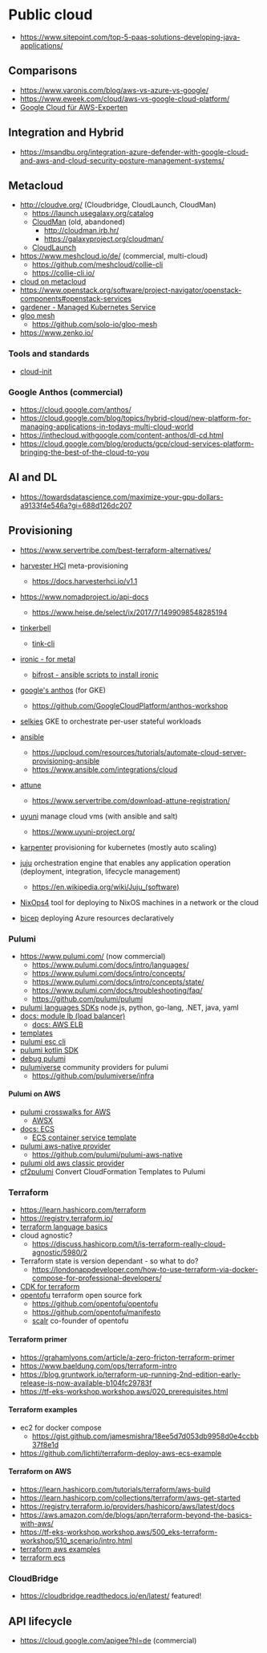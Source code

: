 # Public cloud

* https://www.sitepoint.com/top-5-paas-solutions-developing-java-applications/

## Comparisons

* https://www.varonis.com/blog/aws-vs-azure-vs-google/
* https://www.eweek.com/cloud/aws-vs-google-cloud-platform/
* [Google Cloud für AWS-Experten](https://cloud.google.com/docs/compare/aws)

## Integration and Hybrid

* https://msandbu.org/integration-azure-defender-with-google-cloud-and-aws-and-cloud-security-posture-management-systems/

## Metacloud

* http://cloudve.org/ (Cloudbridge, CloudLaunch, CloudMan)
  + https://launch.usegalaxy.org/catalog
  + [CloudMan](https://github.com/galaxyproject/cloudman/tree/v2.0) (old, abandoned)
    - http://cloudman.irb.hr/
    - https://galaxyproject.org/cloudman/
  + [CloudLaunch](https://github.com/galaxyproject/cloudlaunch)
* https://www.meshcloud.io/de/ (commercial, multi-cloud)
  + https://github.com/meshcloud/collie-cli
  + https://collie-cli.io/
* [cloud on metacloud](https://cloud.pritunl.com)
* https://www.openstack.org/software/project-navigator/openstack-components#openstack-services
* [gardener - Managed Kubernetes Service](https://gardener.cloud/)
* [gloo mesh](https://docs.solo.io/gloo-mesh-enterprise/latest/)
  + https://github.com/solo-io/gloo-mesh
* https://www.zenko.io/

### Tools and standards

* [cloud-init](https://cloud-init.io/)

### Google Anthos (commercial)

* https://cloud.google.com/anthos/
* https://cloud.google.com/blog/topics/hybrid-cloud/new-platform-for-managing-applications-in-todays-multi-cloud-world
* https://inthecloud.withgoogle.com/content-anthos/dl-cd.html
* https://cloud.google.com/blog/products/gcp/cloud-services-platform-bringing-the-best-of-the-cloud-to-you

## AI and DL

* https://towardsdatascience.com/maximize-your-gpu-dollars-a9133f4e546a?gi=688d126dc207

## Provisioning

* https://www.servertribe.com/best-terraform-alternatives/

* [harvester HCI](https://harvesterhci.io/) meta-provisioning
  + https://docs.harvesterhci.io/v1.1
* https://www.nomadproject.io/api-docs
  + https://www.heise.de/select/ix/2017/7/1499098548285194
* [tinkerbell](https://tinkerbell.org/)
  + [tink-cli](https://docs.tinkerbell.org/services/tink-cli/)
* [ironic - for metal](https://ironicbaremetal.org/)
  + [bifrost - ansible scripts to install ironic](https://opendev.org/openstack/bifrost)
* [google's anthos](https://cloud.google.com/anthos/docs/concepts/overview) (for GKE)
  + https://github.com/GoogleCloudPlatform/anthos-workshop
* [selkies](https://github.com/selkies-project/selkies-operator) GKE to orchestrate per-user stateful workloads
* [ansible](https://www.redhat.com/sysadmin/ansible-provisioning-aws-cloud)
  + https://upcloud.com/resources/tutorials/automate-cloud-server-provisioning-ansible
  + https://www.ansible.com/integrations/cloud
* [attune](https://github.com/Attune-Automation)
  + https://www.servertribe.com/download-attune-registration/
* [uyuni](https://github.com/uyuni-project/uyuni) manage cloud vms (with ansible and salt)
  + https://www.uyuni-project.org/
* [karpenter](https://github.com/aws/karpenter) provisioning for kubernetes (mostly auto scaling)
* [juju](https://github.com/juju/juju)
  orchestration engine that enables any application operation (deployment, integration, lifecycle management)
  + https://en.wikipedia.org/wiki/Juju_(software)
* [NixOps4](https://github.com/nixops4/nixops4)
  tool for deploying to NixOS machines in a network or the cloud
* [bicep](https://github.com/Azure/bicep)
  deploying Azure resources declaratively

### Pulumi

* https://www.pulumi.com/ (now commercial)
  + https://www.pulumi.com/docs/intro/languages/
  + https://www.pulumi.com/docs/intro/concepts/
  + https://www.pulumi.com/docs/intro/concepts/state/
  + https://www.pulumi.com/docs/troubleshooting/faq/
  + https://github.com/pulumi/pulumi
* [pulumi languages SDKs](https://www.pulumi.com/docs/languages-sdks/) node.js, python, go-lang, .NET, java, yaml
* [docs: module lb (load balancer)](https://www.pulumi.com/docs/reference/pkg/nodejs/pulumi/awsx/lb/#ApplicationLoadBalancer)
  + [docs: AWS ELB](https://www.pulumi.com/docs/clouds/aws/guides/elb/)
* [templates](https://www.pulumi.com/templates/)
* [pulumi esc cli](https://www.pulumi.com/docs/esc-cli/)
* [pulumi kotlin SDK](https://github.com/VirtuslabRnD/pulumi-kotlin)
* [debug pulumi](https://github.com/pulumi/pulumi/blob/master/CONTRIBUTING.md)
* [pulumiverse](https://github.com/orgs/pulumiverse/repositories) community providers for pulumi
  + https://github.com/pulumiverse/infra

#### Pulumi on AWS

* [pulumi crosswalks for AWS](https://www.pulumi.com/docs/clouds/aws/guides/)
  + [AWSX](https://www.pulumi.com/registry/packages/awsx/)
* [docs: ECS](https://www.pulumi.com/docs/clouds/aws/guides/ecs/)
  + [ECS container service template](https://www.pulumi.com/templates/container-service/aws/)
* [pulumi aws-native provider](https://www.pulumi.com/registry/packages/aws-native/installation-configuration/)
  + https://github.com/pulumi/pulumi-aws-native
* [pulumi old aws classic provider](https://www.pulumi.com/registry/packages/aws/installation-configuration/)
* [cf2pulumi](https://www.pulumi.com/cf2pulumi/) Convert CloudFormation Templates to Pulumi

### Terraform

* https://learn.hashicorp.com/terraform
* https://registry.terraform.io/
* [terraform language basics](https://www.terraform.io/docs/language/index.html)
* cloud agnostic?
  + https://discuss.hashicorp.com/t/is-terraform-really-cloud-agnostic/5980/2
* Terraform state is version dependant - so what to do?
  + https://londonappdeveloper.com/how-to-use-terraform-via-docker-compose-for-professional-developers/
* [CDK for terraform](https://developer.hashicorp.com/terraform/cdktf)
* [opentofu](https://opentofu.org/) terraform open source fork
  + https://github.com/opentofu/opentofu
  + https://github.com/opentofu/manifesto
  + [scalr](https://www.scalr.com/)
    co-founder of opentofu

#### Terraform primer

* https://grahamlyons.com/article/a-zero-fricton-terraform-primer
* https://www.baeldung.com/ops/terraform-intro
* https://blog.gruntwork.io/terraform-up-running-2nd-edition-early-release-is-now-available-b104fc29783f
* https://tf-eks-workshop.workshop.aws/020_prerequisites.html

#### Terraform examples

* ec2 for docker compose
  + https://gist.github.com/jamesmishra/18ee5d7d053db9958d0e4ccbb37f8e1d
* https://github.com/lichti/terraform-deploy-aws-ecs-example

#### Terraform on AWS

* https://learn.hashicorp.com/tutorials/terraform/aws-build
* https://learn.hashicorp.com/collections/terraform/aws-get-started
* https://registry.terraform.io/providers/hashicorp/aws/latest/docs
* https://aws.amazon.com/de/blogs/apn/terraform-beyond-the-basics-with-aws/
* https://tf-eks-workshop.workshop.aws/500_eks-terraform-workshop/510_scenario/intro.html
* [terraform aws examples](https://github.com/hashicorp/terraform-provider-aws/tree/main/examples/api-gateway-rest-api-openapi)
* [terraform ecs](https://registry.terraform.io/providers/hashicorp/aws/latest/docs/resources/ecs_service)

### CloudBridge

* https://cloudbridge.readthedocs.io/en/latest/ featured!

## API lifecycle

* https://cloud.google.com/apigee?hl=de (commercial)
